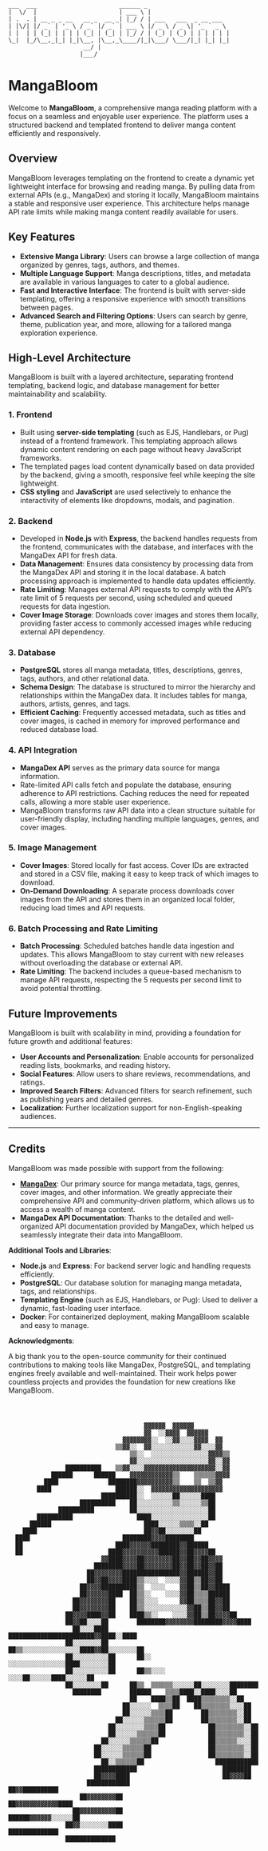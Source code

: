 ```plaintext
___  ___                       ______ _                       
|  \/  |                       | ___ \ |                      
| .  . | __ _ _ __   __ _  __ _| |_/ / | ___   ___  _ __ ___  
| |\/| |/ _` | '_ \ / _` |/ _` | ___ \ |/ _ \ / _ \| '_ ` _ \ 
| |  | | (_| | | | | (_| | (_| | |_/ / | (_) | (_) | | | | | |  
\_|  |_/\__,_|_| |_|\__, |\__,_\____/|_|\___/ \___/|_| |_| |_|
                     __/ |                                    
                    |___/                                     
```

# MangaBloom

Welcome to **MangaBloom**, a comprehensive manga reading platform with a focus on a seamless and enjoyable user experience. The platform uses a structured backend and templated frontend to deliver manga content efficiently and responsively.

## Overview

MangaBloom leverages templating on the frontend to create a dynamic yet lightweight interface for browsing and reading manga. By pulling data from external APIs (e.g., MangaDex) and storing it locally, MangaBloom maintains a stable and responsive user experience. This architecture helps manage API rate limits while making manga content readily available for users.

## Key Features

- **Extensive Manga Library**: Users can browse a large collection of manga organized by genres, tags, authors, and themes.
- **Multiple Language Support**: Manga descriptions, titles, and metadata are available in various languages to cater to a global audience.
- **Fast and Interactive Interface**: The frontend is built with server-side templating, offering a responsive experience with smooth transitions between pages.
- **Advanced Search and Filtering Options**: Users can search by genre, theme, publication year, and more, allowing for a tailored manga exploration experience.

## High-Level Architecture

MangaBloom is built with a layered architecture, separating frontend templating, backend logic, and database management for better maintainability and scalability.

### 1. **Frontend**

   - Built using **server-side templating** (such as EJS, Handlebars, or Pug) instead of a frontend framework. This templating approach allows dynamic content rendering on each page without heavy JavaScript frameworks.
   - The templated pages load content dynamically based on data provided by the backend, giving a smooth, responsive feel while keeping the site lightweight.
   - **CSS styling** and **JavaScript** are used selectively to enhance the interactivity of elements like dropdowns, modals, and pagination.

### 2. **Backend**

   - Developed in **Node.js** with **Express**, the backend handles requests from the frontend, communicates with the database, and interfaces with the MangaDex API for fresh data.
   - **Data Management**: Ensures data consistency by processing data from the MangaDex API and storing it in the local database. A batch processing approach is implemented to handle data updates efficiently.
   - **Rate Limiting**: Manages external API requests to comply with the API’s rate limit of 5 requests per second, using scheduled and queued requests for data ingestion.
   - **Cover Image Storage**: Downloads cover images and stores them locally, providing faster access to commonly accessed images while reducing external API dependency.

### 3. **Database**

   - **PostgreSQL** stores all manga metadata, titles, descriptions, genres, tags, authors, and other relational data.
   - **Schema Design**: The database is structured to mirror the hierarchy and relationships within the MangaDex data. It includes tables for manga, authors, artists, genres, and tags.
   - **Efficient Caching**: Frequently accessed metadata, such as titles and cover images, is cached in memory for improved performance and reduced database load.

### 4. **API Integration**

   - **MangaDex API** serves as the primary data source for manga information.
   - Rate-limited API calls fetch and populate the database, ensuring adherence to API restrictions. Caching reduces the need for repeated calls, allowing a more stable user experience.
   - MangaBloom transforms raw API data into a clean structure suitable for user-friendly display, including handling multiple languages, genres, and cover images.

### 5. **Image Management**

   - **Cover Images**: Stored locally for fast access. Cover IDs are extracted and stored in a CSV file, making it easy to keep track of which images to download.
   - **On-Demand Downloading**: A separate process downloads cover images from the API and stores them in an organized local folder, reducing load times and API requests.

### 6. **Batch Processing and Rate Limiting**

   - **Batch Processing**: Scheduled batches handle data ingestion and updates. This allows MangaBloom to stay current with new releases without overloading the database or external API.
   - **Rate Limiting**: The backend includes a queue-based mechanism to manage API requests, respecting the 5 requests per second limit to avoid potential throttling.

## Future Improvements

MangaBloom is built with scalability in mind, providing a foundation for future growth and additional features:

- **User Accounts and Personalization**: Enable accounts for personalized reading lists, bookmarks, and reading history.
- **Social Features**: Allow users to share reviews, recommendations, and ratings.
- **Improved Search Filters**: Advanced filters for search refinement, such as publishing years and detailed genres.
- **Localization**: Further localization support for non-English-speaking audiences.

---

## Credits

MangaBloom was made possible with support from the following:

- **[MangaDex](https://mangadex.org/)**: Our primary source for manga metadata, tags, genres, cover images, and other information. We greatly appreciate their comprehensive API and community-driven platform, which allows us to access a wealth of manga content.
- **MangaDex API Documentation**: Thanks to the detailed and well-organized API documentation provided by MangaDex, which helped us seamlessly integrate their data into MangaBloom.
  
**Additional Tools and Libraries**:

- **Node.js** and **Express**: For backend server logic and handling requests efficiently.
- **PostgreSQL**: Our database solution for managing manga metadata, tags, and relationships.
- **Templating Engine** (such as EJS, Handlebars, or Pug): Used to deliver a dynamic, fast-loading user interface.
- **Docker**: For containerized deployment, making MangaBloom scalable and easy to manage.

**Acknowledgments**:

A big thank you to the open-source community for their continued contributions to making tools like MangaDex, PostgreSQL, and templating engines freely available and well-maintained. Their work helps power countless projects and provides the foundation for new creations like MangaBloom.


```plaintext
                                                                                    
                                                                                    
                                                                                    
                                      ▓▓▓▓▓▓  ▓▓▓▓▓▓                                
                                      ▓▓  ░░▓▓▓▓  ▓▓▓▓▓▓                            
                                ▓▓▓▓▓▓▓▓░░  ░░▓▓░░░░▓▓▓▓  ▓▓                        
                              ▒▒▓▓░░  ▓▓░░░░░░░░░░░░▓▓░░░░▓▓                        
                                  ▒▒░░  ░░░░░░░░░░░░░░░░▓▓▓▓▒▒                      
                                  ▓▓░░░░░░░░░░░░░░░░░░░░▓▓░░▓▓                      
                ██████████    ▒▒▓▓░░░░▓▓▓▓▓▓▓▓▓▓▓▓▓▓▓▓▓▓▓▓░░▓▓                      
            ██████      ██████    ▓▓▓▓▓▓▓▓▓▓▓▓▒▒    ▒▒▒▒▒▒▓▓▓▓                      
          ████              ████████▓▓▓▓▓▓▓▓▓▓▒▒    ▒▒  ▒▒▓▓                        
        ████                  ██████░░  ▓▓▓▓▓▓▓▓▓▓▓▓▓▓▓▓▓▓▓▓                        
                          ██████████░░  ░░░░░░██░░░░░░████                          
                    ██████████    ██░░░░░░░░░░▒▒░░░░░░▒▒██                          
              ██████████          ██░░░░░░░░░░░░░░░░░░░░██                          
        ██████████                  ████░░░░░░░░░░░░░░░░██                          
      ██████                          ████░░░░░░▒▒▒▒░░██                            
    ████                              ██▓▓██░░░░░░░░██                              
  ████                          ████████▓▓▓▓████████                                
  ██                          ████▓▓▓▓▓▓████████▓▓██████                            
  ██                        ████▓▓▓▓▓▓▓▓▓▓██████▓▓██▓▓▓▓██                          
                          ▓▓████▓▓▓▓██▓▓▓▓▓▓▓▓██▓▓██▓▓██▓▓▓▓                        
                        ████████▓▓▓▓██▓▓▓▓▓▓▓▓██▓▓██▓▓██▓▓██                        
                      ██▓▓▓▓▓▓▓▓████████████████▓▓██████▓▓██                        
                      ██▓▓██▓▓▓▓████▒▒░░░░  ░░░░▓▓██▒▒██▓▓██                        
                    ██▓▓▓▓██████████▒▒  ░░░░    ▓▓██▒▒██▓▓████                      
                    ██▓▓▓▓▓▓████  ██▒▒░░    ░░░░▓▓██▒▒▒▒██████                      
                  ██▓▓▓▓▓▓▓▓██    ██▒▒░░░░      ▓▓██▒▒▒▒██▓▓██                      
                  ██▓▓▓▓▓▓▓▓██    ██▒▒░░░░░░░░░░░░▓▓██▒▒██▓▓██                      
                ██▓▓▓▓████▓▓██    ████▒▒░░    ░░░░▓▓██▒▒██▓▓▓▓██                    
                ██▓▓██░░░░██        ████████▓▓▓▓▓▓▓▓████████▓▓▓▓████                
                  ██░░░░████        ████████████████████████▓▓████░░████            
                ██░░░░░░░░██        ██▒▒░░░░░░░░░░░░░░░░████▓▓██░░░░░░░░██          
                ██░░░░░░░░░░██      ██░░    ░░░░░░░░░░░░░░░░████░░░░░░░░██          
                ██░░░░░░░░░░██      ██▒▒░░░░    ░░░░██░░░░░░████░░░░░░██            
                ██░░░░░░░░██      ██▒▒  ▒▒▒▒▒▒░░░░░░██░░░░░░░░████████              
                  ████████        ██████    ▒▒▒▒████░░████░░░░██                    
                                  ██    ████▒▒██  ████▒▒▒▒▒▒▒▒░░██                  
                                ██░░░░░░  ▒▒▒▒██    ██▒▒▒▒▒▒▒▒░░░░██                
                                ██░░░░░░▒▒▒▒██        ██▒▒▒▒▒▒▒▒░░██                
                              ██░░░░░░▒▒▒▒▒▒██        ██▒▒▒▒▒▒▒▒░░██                
                            ██░░░░░░░░▒▒▒▒██            ██▒▒▒▒▒▒▒▒░░██              
                            ██░░░░░░▒▒▒▒▒▒██            ██▒▒▒▒▒▒▒▒░░██              
                          ██░░░░░░▒▒▒▒▒▒██              ██▒▒▒▒▒▒░░░░██              
                        ██░░░░░░▒▒▒▒▒▒██                ██▒▒▒▒▒▒▒▒░░██              
                        ██░░░░░░▒▒▒▒▒▒██                ██▒▒▒▒▒▒▒▒░░██              
                          ██░░▒▒▒▒▒▒██                    ████████████              
                        ████████████                        ████████                
                        ██▓▓▓▓████                          ██▓▓▓▓██                
                      ████████████                        ██▓▓██████████            
                    ██▓▓▓▓▓▓▓▓██                          ██▓▓▓▓▓▓▓▓▓▓▓▓████        
                  ██▓▓▓▓▓▓▓▓▓▓██                          ██████▓▓▓▓▓▓░░░░░░██      
                ██▓▓░░░░░░░░████                                ██████████████      
                ██████████████                                                      
                                                                                    
```
